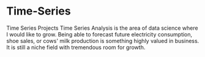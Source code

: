 # Time-Series
Time Series Projects 
Time Series Analysis is the area of data science where I would like to grow.  Being able to forecast future electricity consumption, shoe sales, or cows' milk 
production is something highly valued in business.  It is still a niche field with tremendous room for growth.
